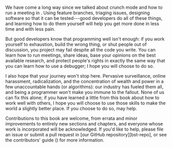 ---
---

We have come a long way since we talked about crunch mode and how to run a
meeting in <span x="important"/>.  Using feature branches, triaging issues,
designing software so that it can be tested---good developers do all of these
things, and learning how to do them yourself will help you get more done in less
time and with less pain.

But good developers know that programming well isn't enough: if you work
yourself to exhaustion, build the wrong thing, or shut people out of discussion,
you project may fail despite all the code you write.  You can learn how to run
meetings, share ideas, base your opinions on the best available research, and
protect people's rights in exactly the same way that you can learn how to use a
debugger; I hope you will choose to do so.

I also hope that your journey won't stop here.  <span i="surveillance">Pervasive
surveillance</span>, online <span i="harassment">harassment</span>, <span
i="radicalization">radicalization</span>, and the <span
i="inequality">concentration of wealth and power</span> in a few unaccountable
hands (or algorithms): our industry has fueled them all, and being a programmer
won't make you immune to the fallout.  None of us can fix this alone; if you
have learned a little from this book about how to work well with others, I hope
you will choose to use those skills to make the world a slightly better place.
If you choose to do so, <span x="10-change"/> may help.

Contributions to this book are welcome, from errata and minor improvements to
entirely new sections and chapters, and everyone whose work is incorporated will
be acknowledged.  If you'd like to help, please file an issue or submit a pull
request in [our GitHub repository][bst-repo], or see the contributors' guide
(<span x="contributing"/>) for more information.
